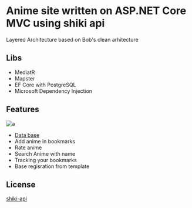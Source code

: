 # Anime site written on ASP.NET Core MVC using shiki api 

Layered Architecture based on Bob's clean arhitecture

## Libs
- MediatR
- Mapster
- EF Core with PostgreSQL
- Microsoft Dependency Injection

## Features
![a](https://github.com/donl0/anime-list-site/blob/ReadMe/Example.gif)

- [Data base](https://github.com/donl0/anime-list-site/blob/main/Infrastructure/Db/AnimeDbContext.cs)
- Add anime in bookmarks
- Rate anime
- Search Anime with name
- Tracking your bookmarks
- Base regisration from template

## License

[shiki-api](https://shikimori.one/api/doc/1.0)
